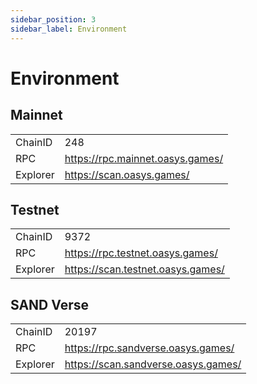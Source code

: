 ```yaml
---
sidebar_position: 3
sidebar_label: Environment
---
```


# Environment
## Mainnet
|          |                                    |
|----------|------------------------------------|
| ChainID  | 248                                |
| RPC      | https://rpc.mainnet.oasys.games/   |
| Explorer | https://scan.oasys.games/      |

## Testnet
|          |                                         |
|----------|-----------------------------------------|
| ChainID  | 9372                                    |
| RPC      | https://rpc.testnet.oasys.games/        |
| Explorer | https://scan.testnet.oasys.games/   |

## SAND Verse
|          |                                            |
|----------|--------------------------------------------|
| ChainID  | 20197                                      |
| RPC      | https://rpc.sandverse.oasys.games/         |
| Explorer | https://scan.sandverse.oasys.games/    |